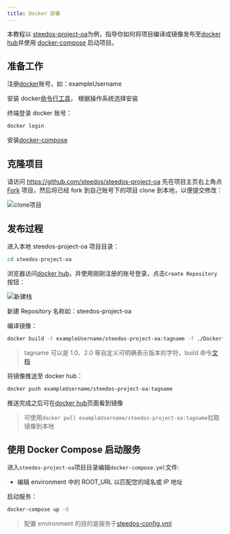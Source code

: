 ```yaml
---
title: Docker 部署
---
```


本教程以 [steedos-project-oa](https://github.com/steedos/steedos-project-oa)为例，指导你如何将项目编译成镜像发布至[docker hub](https://hub.docker.com/)并使用 [docker-compose](https://docs.docker.com/compose/install/) 启动项目。

## 准备工作

注册[docker](https://www.docker.com/)账号，如：exampleUsername

安装 docker[命令行工具](https://docs.docker.com/get-docker/)， 根据操作系统选择安装

终端登录 docker 账号：

```bash
docker login
```

安装[docker-compose](https://docs.docker.com/compose/install/)

## 克隆项目

请访问 https://github.com/steedos/steedos-project-oa 先在项目主页右上角点 [Fork](https://help.github.com/en/github/getting-started-with-github/fork-a-repo) 项目，然后将已经 fork 到自己账号下的项目 clone 到本地，以便提交修改：

![clone项目](/assets/windows/clone项目.png)

## 发布过程

进入本地 steedos-project-oa 项目目录：

```bash
cd steedos-project-oa
```

浏览器访问[docker hub](https://hub.docker.com/)，并使用刚刚注册的账号登录，点击`Create Repository`按钮：

![新建栈](/assets/docker/新建栈.png)

新建 Repository 名称如：steedos-project-oa

编译镜像：

```bash
docker build -t exampleUsername/steedos-project-oa:tagname -f ./Dockerfile . --no-cache
```

> tagname 可以是 1.0、2.0 等自定义可明确表示版本的字符，build 命令[文档](https://docs.docker.com/engine/reference/commandline/build/)

将镜像推送至 docker hub：

```bash
docker push exampleUsername/steedos-project-oa:tagname
```

推送完成之后可在[docker hub](https://hub.docker.com/)页面看到镜像

> 可使用`docker pull exampleUsername/steedos-project-oa:tagname`拉取镜像到本地

## 使用 Docker Compose 启动服务

进入`steedos-project-oa`项目目录编辑`docker-compose.yml`文件:

- 编辑 environment 中的 ROOT_URL 以匹配您的域名或 IP 地址

启动服务：

```bash
docker-compose up -d
```

> 配置 environment 的目的是服务于[steedos-config.yml](https://www.steedos.com/developer/steedos_config)
